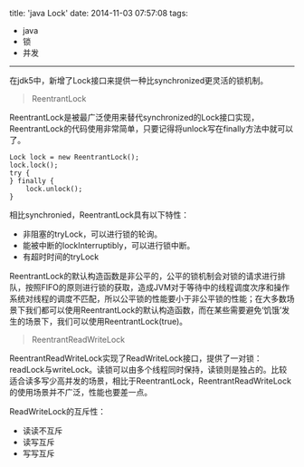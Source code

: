 title: 'java Lock'
date: 2014-11-03 07:57:08
tags:
- java
- 锁
- 并发

---

在jdk5中，新增了Lock接口来提供一种比synchronized更灵活的锁机制。
> ReentrantLock

ReentrantLock是被最广泛使用来替代synchronized的Lock接口实现，ReentrantLock的代码使用非常简单，只要记得将unlock写在finally方法中就可以了。  
```
Lock lock = new ReentrantLock();
lock.lock();
try {
} finally {
	lock.unlock();
}
```

相比synchronied，ReentrantLock具有以下特性：
*  非阻塞的tryLock，可以进行锁的轮询。
*  能被中断的lockInterruptibly，可以进行锁中断。
*  有超时时间的tryLock

ReentrantLock的默认构造函数是非公平的，公平的锁机制会对锁的请求进行排队，按照FIFO的原则进行锁的获取，造成JVM对于等待中的线程调度次序和操作系统对线程的调度不匹配，所以公平锁的性能要小于非公平锁的性能；在大多数场景下我们都可以使用ReentrantLock的默认构造函数，而在某些需要避免‘饥饿’发生的场景下，我们可以使用ReentrantLock(true)。

>ReentrantReadWriteLock

ReentrantReadWriteLock实现了ReadWriteLock接口，提供了一对锁：readLock与writeLock。读锁可以由多个线程同时保持，读锁则是独占的。比较适合读多写少高并发的场景，相比于ReentrantLock，ReentrantReadWriteLock的使用场景并不广泛，性能也要差一点。

ReadWriteLock的互斥性：
* 读读不互斥
* 读写互斥
* 写写互斥










